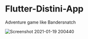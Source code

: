 # Flutter-Distini-App
Adventure game like Bandersnatch

![Screenshot 2021-01-19 200440](https://user-images.githubusercontent.com/56712397/105048901-18a31c80-5a92-11eb-854a-325986bcd4ee.png)
